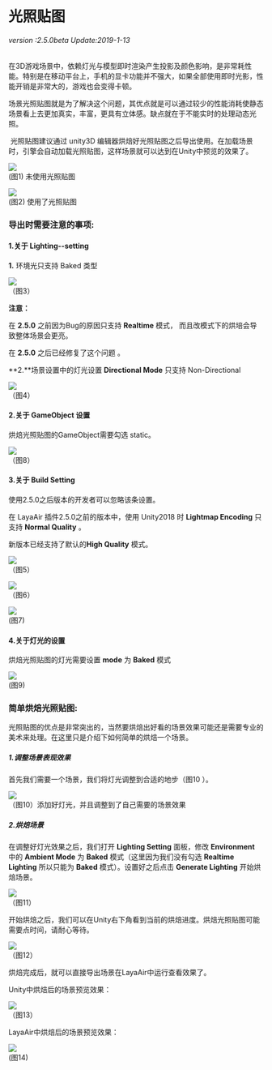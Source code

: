 # 光照贴图

###### *version :2.5.0beta Update:2019-1-13*

​	在3D游戏场景中，依赖灯光与模型即时渲染产生投影及颜色影响，是非常耗性能。特别是在移动平台上，手机的显卡功能并不强大，如果全部使用即时光影，性能开销是非常大的，游戏也会变得卡顿。

​	场景光照贴图就是为了解决这个问题，其优点就是可以通过较少的性能消耗使静态场景看上去更加真实，丰富，更具有立体感。缺点就在于不能实时的处理动态光照。

​	光照贴图建议通过 unity3D 编辑器烘焙好光照贴图之后导出使用。在加载场景时，引擎会自动加载光照贴图，这样场景就可以达到在Unity中预览的效果了。

![](img/1.png)<br>(图1) 未使用光照贴图

![](img/2.png)<br>(图2) 使用了光照贴图



### **导出时需要注意的事项:**

#### 1.关于 Lighting--setting

**1.** 环境光只支持 Baked 类型

![](img/3.png)<br>（图3）

**注意：**

在 **2.5.0** 之前因为Bug的原因只支持 **Realtime** 模式， 而且改模式下的烘培会导致整体场景会更亮。

在 **2.5.0** 之后已经修复了这个问题 。



**2.**场景设置中的灯光设置 **Directional Mode** 只支持 Non-Directional

![](img/4.png)<br>（图4）



#### 2.关于 GameObject 设置

烘焙光照贴图的GameObject需要勾选 static。

![](img/8.png)<br>（图8）



#### 3.关于 Build Setting

使用2.5.0之后版本的开发者可以忽略该条设置。

在 LayaAir 插件2.5.0之前的版本中，使用 Unity2018 时 **Lightmap Encoding** 只支持 **Normal Quality** 。

新版本已经支持了默认的**High Quality** 模式。

![](img/5.png)<br>（图5）

![](img/6.png)<br>（图6）

![](img/7.png)<br>(图7)



#### 4.关于灯光的设置

烘焙光照贴图的灯光需要设置 **mode** 为 **Baked** 模式

![](img/9.png)<br>(图9)



### **简单烘焙光照贴图:**

光照贴图的优点是非常突出的，当然要烘焙出好看的场景效果可能还是需要专业的美术来处理。在这里只是介绍下如何简单的烘焙一个场景。

##### 1.调整场景表现效果

首先我们需要一个场景，我们将灯光调整到合适的地步（图10 ）。

![](img/10.png)<br>（图10）添加好灯光，并且调整到了自己需要的场景效果

##### 2.烘焙场景

在调整好灯光效果之后，我们打开 **Lighting Setting** 面板，修改 **Environment** 中的 **Ambient Mode** 为 **Baked** 模式（这里因为我们没有勾选 **Realtime Lighting** 所以只能为 **Baked** 模式）。设置好之后点击 **Generate Lighting** 开始烘焙场景。

![](img/11.png)<br>（图11） 

开始烘焙之后，我们可以在Unity右下角看到当前的烘焙进度。烘焙光照贴图可能需要点时间，请耐心等待。

![](img/12.png)<br>（图12）

烘焙完成后，就可以直接导出场景在LayaAir中运行查看效果了。

Unity中烘焙后的场景预览效果：

![](img/13.png)<br>（图13）

LayaAir中烘焙后的场景预览效果：

![](img/14.png)<br>(图14)